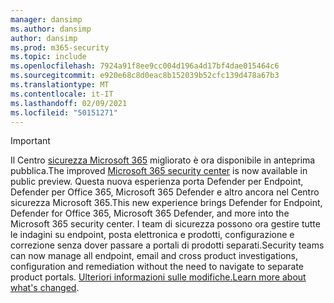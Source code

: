 ```yaml
---
manager: dansimp
ms.author: dansimp
author: dansimp
ms.prod: m365-security
ms.topic: include
ms.openlocfilehash: 7924a91f8ee9cc004d196a4d17bf4dae015464c6
ms.sourcegitcommit: e920e68c8d0eac8b152039b52cfc139d478a67b3
ms.translationtype: MT
ms.contentlocale: it-IT
ms.lasthandoff: 02/09/2021
ms.locfileid: "50151271"
---
```

> [!IMPORTANT]
> <span data-ttu-id="d60a0-101">Il Centro [sicurezza Microsoft 365](https://security.microsoft.com) migliorato è ora disponibile in anteprima pubblica.</span><span class="sxs-lookup"><span data-stu-id="d60a0-101">The improved [Microsoft 365 security center](https://security.microsoft.com) is now available in public preview.</span></span> <span data-ttu-id="d60a0-102">Questa nuova esperienza porta Defender per Endpoint, Defender per Office 365, Microsoft 365 Defender e altro ancora nel Centro sicurezza Microsoft 365.</span><span class="sxs-lookup"><span data-stu-id="d60a0-102">This new experience brings Defender for Endpoint, Defender for Office 365, Microsoft 365 Defender, and more into  the Microsoft 365 security center.</span></span> <span data-ttu-id="d60a0-103">I team di sicurezza possono ora gestire tutte le indagini su endpoint, posta elettronica e prodotti, configurazione e correzione senza dover passare a portali di prodotti separati.</span><span class="sxs-lookup"><span data-stu-id="d60a0-103">Security teams can now manage all endpoint, email and cross product investigations, configuration and remediation without the need to navigate to separate product portals.</span></span> <span data-ttu-id="d60a0-104">[Ulteriori informazioni sulle modifiche.](https://docs.microsoft.com/microsoft-365/security/mtp/overview-security-center)</span><span class="sxs-lookup"><span data-stu-id="d60a0-104">[Learn more about what's changed](https://docs.microsoft.com/microsoft-365/security/mtp/overview-security-center).</span></span>

